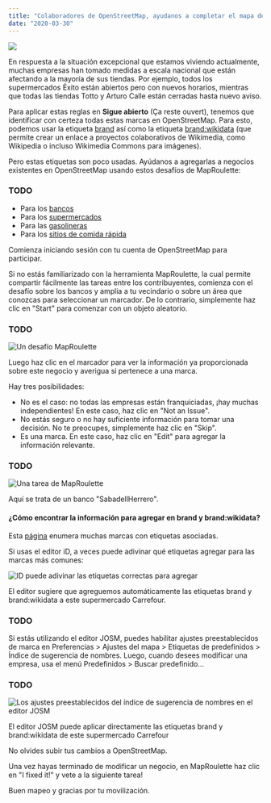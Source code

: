 ```yaml
---
title: "Colaboradores de OpenStreetMap, ayudanos a completar el mapa de tiendas franquiciadas"
date: "2020-03-30"
---
```


![](~assets/es/3_Brand_con_ID.png)

En respuesta a la situación excepcional que estamos viviendo actualmente, muchas empresas han tomado medidas a escala nacional que están afectando a la mayoría de sus tiendas.
Por ejemplo, todos los supermercados Éxito están abiertos pero con nuevos horarios, mientras que todas las tiendas Totto y Arturo Calle están cerradas hasta nuevo aviso.

Para aplicar estas reglas en **Sigue abierto** (Ça reste ouvert), tenemos que identificar con certeza todas estas marcas en OpenStreetMap.
Para esto, podemos usar la etiqueta [brand](https://wiki.openstreetmap.org/wiki/ES:Key:brand) así como la etiqueta [brand:wikidata](https://wiki.openstreetmap.org/wiki/Key:brand:wikidata) (que permite crear un enlace a proyectos colaborativos de Wikimedia, como Wikipedia o incluso Wikimedia Commons para imágenes).

Pero estas etiquetas son poco usadas.
Ayúdanos a agregarlas a negocios existentes en OpenStreetMap usando estos desafíos de MapRoulette:

### TODO

- Para los [bancos](https://maproulette.org/browse/challenges/13124)
- Para los [supermercados](https://maproulette.org/browse/challenges/13123)
- Para las [gasolineras](https://maproulette.org/browse/challenges/13126)
- Para los [sitios de comida rápida](https://maproulette.org/browse/challenges/13125)

Comienza iniciando sesión con tu cuenta de OpenStreetMap para participar.

Si no estás familiarizado con la herramienta MapRoulette, la cual permite compartir fácilmente las tareas entre los contribuyentes, comienza con el desafío sobre los bancos y amplia a tu vecindario o sobre un área que conozcas para seleccionar un marcador.
De lo contrario, simplemente haz clic en "Start" para comenzar con un objeto aleatorio.

### TODO

![Un desafío MapRoulette](~/assets/es/1_Maproulette.png)

Luego haz clic en el marcador para ver la información ya proporcionada sobre este negocio y averigua si pertenece a una marca.

Hay tres posibilidades:

- No es el caso: no todas las empresas están franquiciadas, ¡hay muchas independientes! En este caso, haz clic en "Not an Issue".
- No estás seguro o no hay suficiente información para tomar una decisión. No te preocupes, simplemente haz clic en "Skip".
- Es una marca. En este caso, haz clic en "Edit" para agregar la información relevante.

### TODO

![Una tarea de MapRoulette](~/assets/es/2_Maproulette.png)

Aquí se trata de un banco "SabadellHerrero".

#### ¿Cómo encontrar la información para agregar en brand y brand:wikidata?

Esta [página](https://nsi.guide) enumera muchas marcas con etiquetas asociadas.

Si usas el editor iD, a veces puede adivinar qué etiquetas agregar para las marcas más comunes:

![ID puede adivinar las etiquetas correctas para agregar](~/assets/es/3_Brand_con_ID.png)

El editor sugiere que agreguemos automáticamente las etiquetas brand y brand:wikidata a este supermercado Carrefour.

### TODO

Si estás utilizando el editor JOSM, puedes habilitar ajustes preestablecidos de marca en Preferencias > Ajustes del mapa > Etiquetas de predefinidos > Índice de sugerencia de nombres. Luego, cuando desees modificar una empresa, usa el menú Predefinidos > Buscar predefinido...

### TODO

![Los ajustes preestablecidos del índice de sugerencia de nombres en el editor JOSM](~/assets/es/4_Brand_con_JOSM.png)

El editor JOSM puede aplicar directamente las etiquetas brand y brand:wikidata de este supermercado Carrefour

No olvides subir tus cambios a OpenStreetMap.

Una vez hayas terminado de modificar un negocio, en MapRoulette haz clic en "I fixed it!" y vete a la siguiente tarea!

Buen mapeo y gracias por tu movilización.

